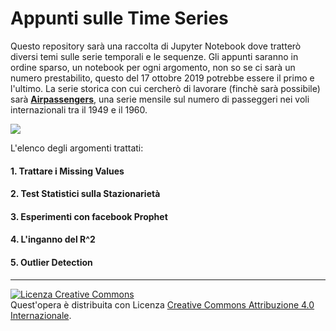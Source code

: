 # Appunti sulle Time Series
Questo repository sarà una raccolta di Jupyter Notebook dove tratterò diversi temi sulle serie temporali e le sequenze.
Gli appunti saranno in ordine sparso, un notebook per ogni argomento, non so se ci sarà un numero prestabilito, questo del 17 ottobre 2019 potrebbe essere il primo e l'ultimo.
La serie storica con cui cercherò di lavorare (finchè sarà possibile) sarà [**Airpassengers**](https://stat.ethz.ch/R-manual/R-devel/library/datasets/html/AirPassengers.html), una serie mensile sul numero di passeggeri nei voli internazionali tra il 1949 e il 1960.

![](https://github.com/nickprock/appunti-time-series/blob/master/airpassenger.png)

L'elenco degli argomenti trattati:
#### 1. Trattare i Missing Values
#### 2. Test Statistici sulla Stazionarietà
#### 3. Esperimenti con facebook Prophet
#### 4. L'inganno del R^2
#### 5. Outlier Detection


---

<a rel="license" href="http://creativecommons.org/licenses/by/4.0/"><img alt="Licenza Creative Commons" style="border-width:0" src="https://i.creativecommons.org/l/by/4.0/88x31.png" /></a><br />Quest'opera è distribuita con Licenza <a rel="license" href="http://creativecommons.org/licenses/by/4.0/">Creative Commons Attribuzione 4.0 Internazionale</a>.

